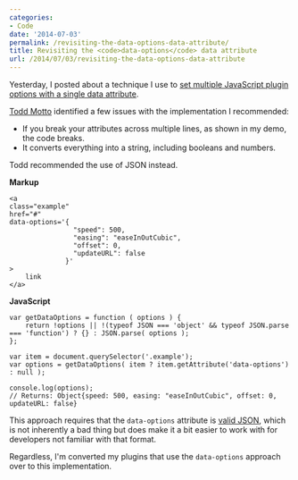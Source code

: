 ```yaml
---
categories:
- Code
date: '2014-07-03'
permalink: /revisiting-the-data-options-data-attribute/
title: Revisiting the <code>data-options</code> data attribute
url: /2014/07/03/revisiting-the-data-options-data-attribute
---
```


Yesterday, I posted about a technique I use to [set multiple JavaScript plugin options with a single data attribute](/setting-multiple-javascript-plugin-options-with-a-single-data-attribute/).

[Todd Motto](http://toddmotto.com/) identified a few issues with the implementation I recommended:

* If you break your attributes across multiple lines, as shown in my demo, the code breaks.
* It converts everything into a string, including booleans and numbers.

Todd recommended the use of JSON instead.

**Markup**
```language-markup
<a
class="example"
href="#"
data-options='{
              	"speed": 500,
              	"easing": "easeInOutCubic",
              	"offset": 0,
              	"updateURL": false
              }'
>
    link
</a>
```

**JavaScript**
```language-javascript
var getDataOptions = function ( options ) {
	return !options || !(typeof JSON === 'object' && typeof JSON.parse === 'function') ? {} : JSON.parse( options );
};

var item = document.querySelector('.example');
var options = getDataOptions( item ? item.getAttribute('data-options') : null );

console.log(options);
// Returns: Object{speed: 500, easing: "easeInOutCubic", offset: 0, updateURL: false}
```

This approach requires that the `data-options` attribute is [valid JSON](http://jsonlint.com/), which is not inherently a bad thing but does make it a bit easier to work with for developers not familiar with that format.

Regardless, I'm converted my plugins that use the `data-options` approach over to this implementation.